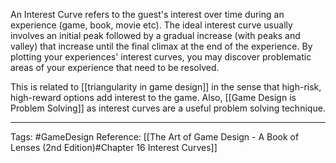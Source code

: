An Interest Curve refers to the guest's interest over time during an experience (game, book, movie etc). The ideal interest curve usually involves an initial peak followed by a gradual increase (with peaks and valley) that increase until the final climax at the end of the experience. By plotting your experiences' interest curves, you may discover problematic areas of your experience that need to be resolved.

This is related to [[triangularity in game design]] in the sense that high-risk, high-reward options add interest to the game. Also, [[Game Design is Problem Solving]] as interest curves are a useful problem solving technique.

---

Tags: #GameDesign
Reference: [[The Art of Game Design - A Book of Lenses (2nd Edition)#Chapter 16 Interest Curves]]